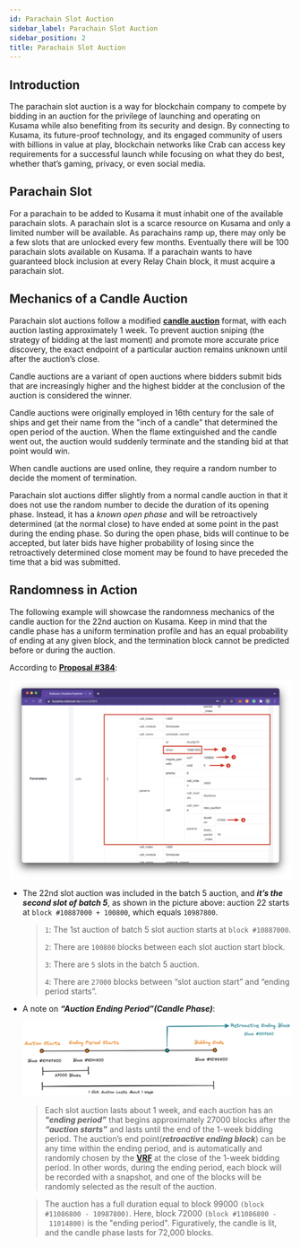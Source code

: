 ```yaml
---
id: Parachain Slot Auction
sidebar_label: Parachain Slot Auction
sidebar_position: 2
title: Parachain Slot Auction
---
```


## Introduction

The parachain slot auction is a way for blockchain company to compete by bidding in an auction for the privilege of launching and operating on Kusama while also benefiting from its security and design. By connecting to Kusama, its future-proof technology, and its engaged community of users with billions in value at play, blockchain networks like Crab can access key requirements for a successful launch while focusing on what they do best, whether that’s gaming, privacy, or even social media.

## Parachain Slot

For a parachain to be added to Kusama it must inhabit one of the available parachain slots. A parachain slot is a scarce resource on Kusama and only a limited number will be available. As parachains ramp up, there may only be a few slots that are unlocked every few months. Eventually there will be 100 parachain slots available on Kusama. If a parachain wants to have guaranteed block inclusion at every Relay Chain block, it must acquire a parachain slot.

## Mechanics of a Candle Auction

Parachain slot auctions follow a modified **[candle auction](https://wiki.polkadot.network/docs/en/learn-auction#mechanics-of-a-candle-auction)** format, with each auction lasting approximately 1 week. To prevent auction sniping (the strategy of bidding at the last moment) and promote more accurate price discovery, the exact endpoint of a particular auction remains unknown until after the auction’s close.

Candle auctions are a variant of open auctions where bidders submit bids that are increasingly higher and the highest bidder at the conclusion of the auction is considered the winner.

Candle auctions were originally employed in 16th century for the sale of ships and get their name from the "inch of a candle" that determined the open period of the auction. When the flame extinguished and the candle went out, the auction would suddenly terminate and the standing bid at that point would win.

When candle auctions are used online, they require a random number to decide the moment of termination.

Parachain slot auctions differ slightly from a normal candle auction in that it does not use the random number to decide the duration of its opening phase. Instead, it has a *known open phase* and will be retroactively determined (at the normal close) to have ended at some point in the past during the ending phase. So during the open phase, bids will continue to be accepted, but later bids have higher probability of losing since the retroactively determined close moment may be found to have preceded the time that a bid was submitted.

## Randomness in Action

The following example will showcase the randomness mechanics of the candle auction for the 22nd auction on Kusama. Keep in mind that the candle phase has a uniform termination profile and has an equal probability of ending at any given block, and the termination block cannot be predicted before or during the auction.

According to [**Proposal #384**](https://kusama.subscan.io/council/384):

![Untitled](../../../assets/substrate-based-crab-chain/slot-auction-01.png)

- The 22nd slot auction was included in the batch 5 auction, and ***it’s the second slot of batch 5***, as shown in the picture above: auction 22 starts at `block #10887000 + 100800`, which equals `10987800`.

    >
    > `1`: The 1st auction of batch 5 slot auction starts at `block #10887000`.
    >
    >`2`: There are `100800` blocks between each slot auction start block.
    >
    >`3`: There are `5` slots in the batch 5 auction.
    >
    >`4`: There are `27000` blocks between “slot auction start” and “ending period starts”.
    > 
- A note on ***“Auction Ending Period”(Candle Phase)***:
    
   ![Untitled](../../../assets/substrate-based-crab-chain/slot-auction-02.png)
    
    
    > Each slot auction lasts about 1 week, and each auction has an ***"ending period”*** that begins approximately 27000 blocks after the ***“auction starts”*** and lasts until the end of the 1-week bidding period. The auction’s end point(***retroactive ending block***) can be any time within the ending period, and is automatically and randomly chosen by the [**VRF**](https://wiki.polkadot.network/docs/learn-randomness#vrf) at the close of the 1-week bidding period. In other words, during the ending period, each block will be recorded with a snapshot, and one of the blocks will be randomly selected as the result of the auction.
    
    
    > The auction has a full duration equal to block 99000 `(block #11086800 - 10987800)`.
    Here, block 72000 `(block #11086800 - 11014800)` is the "ending period". Figuratively, the candle is lit, and the candle phase lasts for 72,000 blocks.
    >